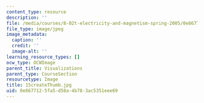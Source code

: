 ```yaml
---
content_type: resource
description: ''
file: /media/courses/8-02t-electricity-and-magnetism-spring-2005/0e6677125fa5d58a4b783ac5351eee69_15createThumb.jpg
file_type: image/jpeg
image_metadata:
  caption: ''
  credit: ''
  image-alt: ''
learning_resource_types: []
ocw_type: OCWImage
parent_title: Visualizations
parent_type: CourseSection
resourcetype: Image
title: 15createThumb.jpg
uid: 0e667712-5fa5-d58a-4b78-3ac5351eee69
---
```

